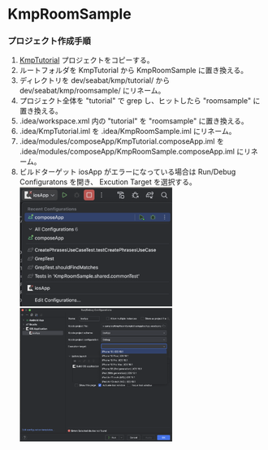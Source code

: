 KmpRoomSample
==============

### プロジェクト作成手順

1. [KmpTutorial](https://github.com/seabat/kmp-tutorial/tree/main/KmpTutorial) プロジェクトをコピーする。  
2. ルートフォルダを KmpTutorial から KmpRoomSample に置き換える。
3. ディレクトリを dev/seabat/kmp/tutorial/ から dev/seabat/kmp/roomsample/ にリネーム。 
4. プロジェクト全体を "tutorial" で grep し、ヒットしたら "roomsample" に置き換える。
5. .idea/workspace.xml 内の "tutorial" を "roomsample" に置き換える。  
6. .idea/KmpTutorial.iml を .idea/KmpRoomSample.iml にリネーム。 
7. .idea/modules/composeApp/KmpTutorial.composeApp.iml を .idea/modules/composeApp/KmpRoomSample.composeApp.iml にリネーム。  
8. ビルドターゲット iosApp がエラーになっている場合は Run/Debug Configuratons を開き、 Excution Target を選択する。  
  <img src="docs/build_error_1.png" width="300">  <img src="docs/build_error_2.png" width="300">